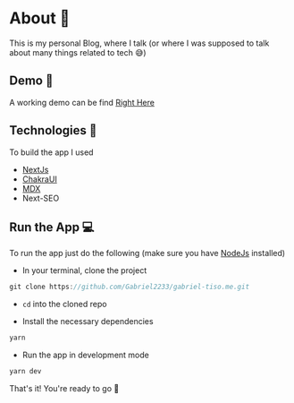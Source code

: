 # About :rocket:

This is my personal Blog, where I talk (or where I was supposed to talk about many things related to tech :sweat_smile:)


## Demo :eyes:

A working demo can be find [Right Here](https://gabriel-tiso-blog.vercel.app)

## Technologies :wrench:

To build the app I used

- [NextJs](https://nextjs.org)
- [ChakraUI](https://chakra-ui.com)
- [MDX](https://mdxjs.com)
- Next-SEO

## Run the App :computer:

To run the app just do the following (make sure you have [NodeJs](https://nodejs.org) installed)

- In your terminal, clone the project

```js
git clone https://github.com/Gabriel2233/gabriel-tiso.me.git
```
- ```cd``` into the cloned repo

- Install the necessary dependencies

```js
yarn 
```

- Run the app in development mode

```js
yarn dev
```

That's it! You're ready to go :muscle:
